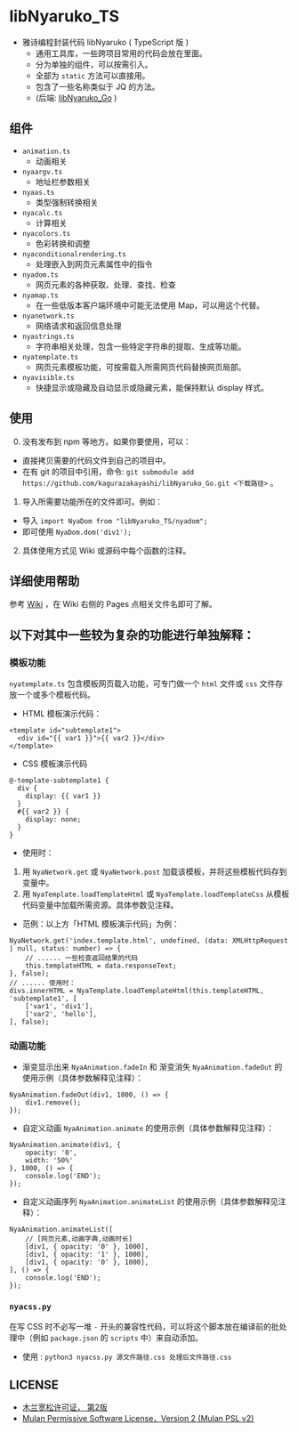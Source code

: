 # libNyaruko_TS
- 雅诗编程封装代码 libNyaruko ( TypeScript 版 )
  - 通用工具库，一些跨项目常用的代码会放在里面。
  - 分为单独的组件，可以按需引入。
  - 全部为 `static` 方法可以直接用。
  - 包含了一些名称类似于 JQ 的方法。
  - (后端: [libNyaruko_Go](https://github.com/kagurazakayashi/libNyaruko_Go) )

## 组件

- `animation.ts`
  - 动画相关
- `nyaargv.ts`
  - 地址栏参数相关
- `nyaas.ts`
  - 类型强制转换相关
- `nyacalc.ts`
  - 计算相关
- `nyacolors.ts`
  - 色彩转换和调整
- `nyaconditionalrendering.ts`
  - 处理嵌入到网页元素属性中的指令
- `nyadom.ts`
  - 网页元素的各种获取、处理、查找、检查
- `nyamap.ts`
  - 在一些低版本客户端环境中可能无法使用 Map，可以用这个代替。
- `nyanetwork.ts`
  - 网络请求和返回信息处理
- `nyastrings.ts`
  - 字符串相关处理，包含一些特定字符串的提取、生成等功能。
- `nyatemplate.ts`
  - 网页元素模板功能，可按需载入所需网页代码替换网页局部。
- `nyavisible.ts`
  - 快捷显示或隐藏及自动显示或隐藏元素，能保持默认 display 样式。

## 使用
0. 没有发布到 npm 等地方。如果你要使用，可以：
  - 直接拷贝需要的代码文件到自己的项目中。
  - 在有 git 的项目中引用，命令: `git submodule add https://github.com/kagurazakayashi/libNyaruko_Go.git <下载路径>` 。
1. 导入所需要功能所在的文件即可。例如：
  - 导入 `import NyaDom from "libNyaruko_TS/nyadom";`
  - 即可使用 `NyaDom.dom('div1');`
2. 具体使用方式见 Wiki 或源码中每个函数的注释。

## 详细使用帮助
参考 [Wiki](https://github.com/kagurazakayashi/libNyaruko_TS/wiki) ，在 Wiki 右侧的 Pages 点相关文件名即可了解。

## 以下对其中一些较为复杂的功能进行单独解释：

### 模板功能

`nyatemplate.ts` 包含模板网页载入功能，可专门做一个 `html` 文件或 `css` 文件存放一个或多个模板代码。

- HTML 模板演示代码：
```
<template id="subtemplate1">
  <div id="{{ var1 }}">{{ var2 }}</div>
</template>
```
- CSS 模板演示代码
```
@-template-subtemplate1 {
  div {
    display: {{ var1 }}
  }
  #{{ var2 }} {
    display: none;
  }
}
```

- 使用时：
1. 用 `NyaNetwork.get` 或 `NyaNetwork.post` 加载该模板，并将这些模板代码存到变量中。
2. 用 `NyaTemplate.loadTemplateHtml` 或 `NyaTemplate.loadTemplateCss` 从模板代码变量中加载所需资源。具体参数见注释。
- 范例：以上方「HTML 模板演示代码」为例：
```
NyaNetwork.get('index.template.html', undefined, (data: XMLHttpRequest | null, status: number) => {
    // ...... 一些检查返回结果的代码
    this.templateHTML = data.responseText;
}, false);
// ...... 使用时：
divs.innerHTML = NyaTemplate.loadTemplateHtml(this.templateHTML, 'subtemplate1', [
    ['var1', 'div1'],
    ['var2', 'hello'],
], false);
```

### 动画功能

- 渐变显示出来 `NyaAnimation.fadeIn` 和 渐变消失 `NyaAnimation.fadeOut` 的使用示例（具体参数解释见注释）：
```
NyaAnimation.fadeOut(div1, 1000, () => {
    div1.remove();
});
```
- 自定义动画 `NyaAnimation.animate` 的使用示例（具体参数解释见注释）：
```
NyaAnimation.animate(div1, {
    opacity: '0',
    width: '50%'
}, 1000, () => {
    console.log('END');
});
```
- 自定义动画序列 `NyaAnimation.animateList` 的使用示例（具体参数解释见注释）：
```
NyaAnimation.animateList([
    // [网页元素,动画字典,动画时长]
    [div1, { opacity: '0' }, 1000],
    [div1, { opacity: '1' }, 1000],
    [div1, { opacity: '0' }, 1000],
], () => {
    console.log('END');
});
```

### `nyacss.py`

在写 CSS 时不必写一堆 `-` 开头的兼容性代码，可以将这个脚本放在编译前的批处理中（例如 `package.json` 的 `scripts` 中）来自动添加。

- 使用 : `python3 nyacss.py 源文件路径.css 处理后文件路径.css`

## LICENSE
- [木兰宽松许可证， 第2版](http://license.coscl.org.cn/MulanPSL2)
- [Mulan Permissive Software License，Version 2 (Mulan PSL v2)](http://license.coscl.org.cn/MulanPSL2)
